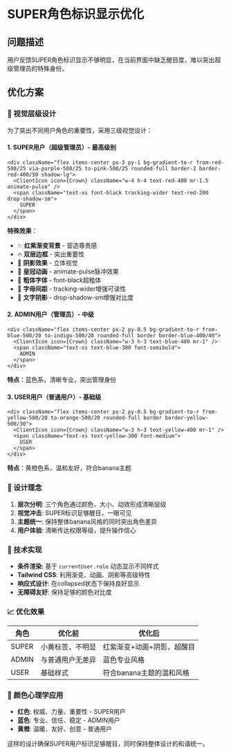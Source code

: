 # SUPER角色标识显示优化

## 问题描述
用户反馈SUPER角色标识显示不够明显，在当前界面中缺乏醒目度，难以突出超级管理员的特殊身份。

## 优化方案

### 🎨 视觉层级设计
为了突出不同用户角色的重要性，采用三级视觉设计：

#### 1. SUPER用户（超级管理员）- 最高级别
```tsx
<div className="flex items-center px-3 py-1 bg-gradient-to-r from-red-500/25 via-purple-500/25 to-pink-500/25 rounded-full border-2 border-red-400/50 shadow-lg">
  <ClientIcon icon={Crown} className="w-4 h-4 text-red-400 mr-1.5 animate-pulse" />
  <span className="text-xs font-black tracking-wider text-red-200 drop-shadow-sm">
    SUPER
  </span>
</div>
```

**特殊效果**：
- ✨ **红紫渐变背景** - 营造尊贵感
- 🔥 **双层边框** - 突出重要性
- 💎 **阴影效果** - 立体视觉
- 👑 **皇冠动画** - animate-pulse脉冲效果
- 🎯 **粗体字体** - font-black超粗体
- 📏 **字母间距** - tracking-wider增强可读性
- 🌟 **文字阴影** - drop-shadow-sm增强对比度

#### 2. ADMIN用户（管理员）- 中级
```tsx
<div className="flex items-center px-2 py-0.5 bg-gradient-to-r from-blue-500/20 to-indigo-500/20 rounded-full border border-blue-400/40">
  <ClientIcon icon={Crown} className="w-3 h-3 text-blue-400 mr-1" />
  <span className="text-xs text-blue-300 font-semibold">
    ADMIN
  </span>
</div>
```

**特点**：蓝色系，清晰专业，突出管理身份

#### 3. USER用户（普通用户）- 基础级
```tsx
<div className="flex items-center px-2 py-0.5 bg-gradient-to-r from-yellow-500/20 to-orange-500/20 rounded-full border border-yellow-500/30">
  <ClientIcon icon={Crown} className="w-3 h-3 text-yellow-400 mr-1" />
  <span className="text-xs text-yellow-300 font-medium">
    USER
  </span>
</div>
```

**特点**：黄橙色系，温和友好，符合banana主题

### 🎯 设计理念

1. **层次分明**: 三个角色通过颜色、大小、动效形成清晰层级
2. **视觉冲击**: SUPER标识足够醒目，一眼可见
3. **主题统一**: 保持整体banana风格的同时突出角色差异
4. **用户体验**: 清晰传达权限等级，提升操作信心

### 🔧 技术实现

- **条件渲染**: 基于 `currentUser.role` 动态显示不同样式
- **Tailwind CSS**: 利用渐变、动画、阴影等高级特性
- **响应式设计**: 在collapsed状态下保持良好显示
- **无障碍友好**: 保持足够的颜色对比度

### 📈 优化效果

| 角色 | 优化前 | 优化后 |
|------|--------|--------|
| SUPER | 小黄标签，不明显 | 红紫渐变+动画+阴影，超醒目 |
| ADMIN | 与普通用户无差异 | 蓝色专业风格 |
| USER | 基础样式 | 符合banana主题的温和风格 |

### 🎨 颜色心理学应用

- **红色**: 权威、力量、重要性 - SUPER用户
- **蓝色**: 专业、信任、稳定 - ADMIN用户  
- **黄橙**: 温暖、友好、创意 - 普通用户

这样的设计确保SUPER用户标识足够醒目，同时保持整体设计的和谐统一。